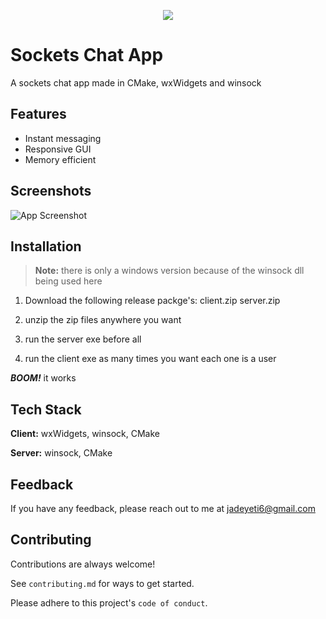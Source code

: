 <p align="center">
    <img src="https://rforcats.net/assets/img/programmer.png" ">
</p>



# Sockets Chat App

A sockets chat app made in CMake, wxWidgets and winsock

## Features

- Instant messaging
- Responsive GUI
- Memory efficient


## Screenshots

![App Screenshot](https://i.ibb.co/CHnc195/screenshot.jpg)


## Installation

> **Note:** there is only a windows version because of the winsock dll being used here 

1. Download the following release packge's:
client.zip
server.zip

2. unzip the zip files anywhere you want

3. run the server exe before all

4. run the client exe as many times you want each one is a user

***BOOM!*** it works
## Tech Stack

**Client:** wxWidgets, winsock, CMake

**Server:** winsock, CMake


## Feedback

If you have any feedback, please reach out to me at jadeyeti6@gmail.com



## Contributing

Contributions are always welcome!

See `contributing.md` for ways to get started.

Please adhere to this project's `code of conduct`.

